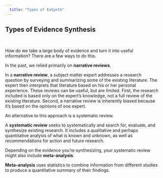 ```yaml
---
  title: "Types of EvSynth"
---
```


## Types of Evidence Synthesis

<br>


How do we take a large body of evidence and turn it into useful information?  There are a few ways to do this.

In the past, we relied primarily on **narrative reviews**. 

In a **narrative review**, a subject matter expert addresses a research question by surveying and summarizing some of the existing literature. The expert then interprets that literature based on his or her personal experience. These reviews can be useful, but are limited. First, the research included is based only on the expert’s knowledge, not a full review of the existing literature. Second, a narrative review is inherently biased because it’s based on the opinions of one expert. 

An alternative to this approach is a systematic review.

A **systematic review** seeks to systematically and search for, evaluate, and synthesize existing research. It includes a qualitative and perhaps quantitative analysis of what is known and unknown, as well as recommendations for action and future research.

Depending on the evidence you’re synthesizing, your systematic review might also include **meta-analysis**.  

**Meta-analysis** uses statistics to combine information from different studies to produce a quantitative summary of their findings. 